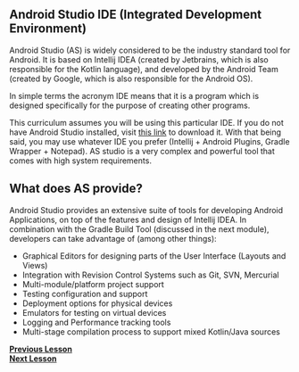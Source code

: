 ## Android Studio IDE (Integrated Development Environment)

Android Studio (AS) is widely considered to be the industry standard tool for Android. It is based on Intellij IDEA (created by Jetbrains, which is also responsible for the Kotlin language), and developed by the Android Team (created by Google, which is also responsible for the Android OS). 
 
 In simple terms the acronym IDE means that it is a program which is designed specifically for the purpose of creating other programs. 

This curriculum assumes you will be using this particular IDE. If you do not have Android Studio installed, visit [this link](https://developer.android.com/studio) to download it. With that being said, you may use whatever IDE you prefer (Intellij + Android Plugins, Gradle Wrapper + Notepad). AS studio is a very complex and powerful tool that comes with high system requirements.

## What does AS provide?

Android Studio provides an extensive suite of tools for developing Android Applications, on top of the features and design of Intellij IDEA. In combination with the Gradle Build Tool (discussed in the next module), developers can take advantage of (among other things):
* Graphical Editors for designing parts of the User Interface (Layouts and Views)
* Integration with Revision Control Systems such as Git, SVN, Mercurial 
* Multi-module/platform project support
* Testing configuration and support
* Deployment options for physical devices
* Emulators for testing on virtual devices
* Logging and Performance tracking tools
* Multi-stage compilation process to support mixed Kotlin/Java sources

**[Previous Lesson](XML.md)**<br>
**[Next Lesson](DevicesAndEmulators.md)**<br>
